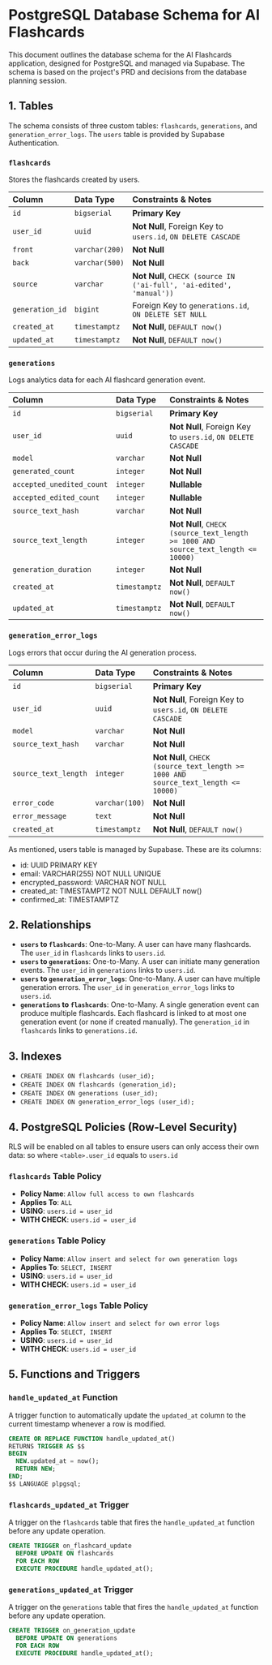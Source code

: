 # PostgreSQL Database Schema for AI Flashcards

This document outlines the database schema for the AI Flashcards application, designed for PostgreSQL and managed via Supabase. The schema is based on the project's PRD and decisions from the database planning session.

## 1. Tables

The schema consists of three custom tables: `flashcards`, `generations`, and `generation_error_logs`. The `users` table is provided by Supabase Authentication.

### `flashcards`

Stores the flashcards created by users.

| Column | Data Type | Constraints & Notes |
| :--- | :--- | :--- |
| `id` | `bigserial` | **Primary Key** |
| `user_id` | `uuid` | **Not Null**, Foreign Key to `users.id`, `ON DELETE CASCADE` |
| `front` | `varchar(200)` | **Not Null** |
| `back` | `varchar(500)` | **Not Null** |
| `source` | `varchar` | **Not Null**, `CHECK (source IN ('ai-full', 'ai-edited', 'manual'))` |
| `generation_id` | `bigint` | Foreign Key to `generations.id`, `ON DELETE SET NULL` |
| `created_at` | `timestamptz` | **Not Null**, `DEFAULT now()` |
| `updated_at` | `timestamptz` | **Not Null**, `DEFAULT now()` |

### `generations`

Logs analytics data for each AI flashcard generation event.

| Column | Data Type | Constraints & Notes |
| :--- | :--- | :--- |
| `id` | `bigserial` | **Primary Key** |
| `user_id` | `uuid` | **Not Null**, Foreign Key to `users.id`, `ON DELETE CASCADE` |
| `model` | `varchar` | **Not Null** |
| `generated_count` | `integer` | **Not Null** |
| `accepted_unedited_count` | `integer` | **Nullable** |
| `accepted_edited_count` | `integer` | **Nullable** |
| `source_text_hash` | `varchar` | **Not Null** |
| `source_text_length` | `integer` | **Not Null**, `CHECK (source_text_length >= 1000 AND source_text_length <= 10000)` |
| `generation_duration` | `integer` | **Not Null** |
| `created_at` | `timestamptz` | **Not Null**, `DEFAULT now()` |
| `updated_at` | `timestamptz` | **Not Null**, `DEFAULT now()` |

### `generation_error_logs`

Logs errors that occur during the AI generation process.

| Column | Data Type | Constraints & Notes |
| :--- | :--- | :--- |
| `id` | `bigserial` | **Primary Key** |
| `user_id` | `uuid` | **Not Null**, Foreign Key to `users.id`, `ON DELETE CASCADE` |
| `model` | `varchar` | **Not Null** |
| `source_text_hash` | `varchar` | **Not Null** |
| `source_text_length` | `integer` | **Not Null**, `CHECK (source_text_length >= 1000 AND source_text_length <= 10000)` |
| `error_code` | `varchar(100)` | **Not Null** |
| `error_message` | `text` | **Not Null** |
| `created_at` | `timestamptz` | **Not Null**, `DEFAULT now()` |

As mentioned, users table is managed by Supabase. These are its columns:
- id: UUID PRIMARY KEY
- email: VARCHAR(255) NOT NULL UNIQUE
- encrypted_password: VARCHAR NOT NULL
- created_at: TIMESTAMPTZ NOT NULL DEFAULT now()
- confirmed_at: TIMESTAMPTZ 

## 2. Relationships

- **`users` to `flashcards`**: One-to-Many. A user can have many flashcards. The `user_id` in `flashcards` links to `users.id`.
- **`users` to `generations`**: One-to-Many. A user can initiate many generation events. The `user_id` in `generations` links to `users.id`.
- **`users` to `generation_error_logs`**: One-to-Many. A user can have multiple generation errors. The `user_id` in `generation_error_logs` links to `users.id`.
- **`generations` to `flashcards`**: One-to-Many. A single generation event can produce multiple flashcards. Each flashcard is linked to at most one generation event (or none if created manually). The `generation_id` in `flashcards` links to `generations.id`.

## 3. Indexes

- `CREATE INDEX ON flashcards (user_id);`
- `CREATE INDEX ON flashcards (generation_id);`
- `CREATE INDEX ON generations (user_id);`
- `CREATE INDEX ON generation_error_logs (user_id);`

## 4. PostgreSQL Policies (Row-Level Security)

RLS will be enabled on all tables to ensure users can only access their own data: so where `<table>.user_id` equals to `users.id`

### `flashcards` Table Policy

- **Policy Name**: `Allow full access to own flashcards`
- **Applies To**: `ALL`
- **USING**: `users.id = user_id`
- **WITH CHECK**: `users.id = user_id`

### `generations` Table Policy

- **Policy Name**: `Allow insert and select for own generation logs`
- **Applies To**: `SELECT, INSERT`
- **USING**: `users.id = user_id`
- **WITH CHECK**: `users.id = user_id`

### `generation_error_logs` Table Policy

- **Policy Name**: `Allow insert and select for own error logs`
- **Applies To**: `SELECT, INSERT`
- **USING**: `users.id = user_id`
- **WITH CHECK**: `users.id = user_id`

## 5. Functions and Triggers

### `handle_updated_at` Function

A trigger function to automatically update the `updated_at` column to the current timestamp whenever a row is modified.

```sql
CREATE OR REPLACE FUNCTION handle_updated_at()
RETURNS TRIGGER AS $$
BEGIN
  NEW.updated_at = now();
  RETURN NEW;
END;
$$ LANGUAGE plpgsql;
```

### `flashcards_updated_at` Trigger

A trigger on the `flashcards` table that fires the `handle_updated_at` function before any update operation.

```sql
CREATE TRIGGER on_flashcard_update
  BEFORE UPDATE ON flashcards
  FOR EACH ROW
  EXECUTE PROCEDURE handle_updated_at();
```

### `generations_updated_at` Trigger

A trigger on the `generations` table that fires the `handle_updated_at` function before any update operation.

```sql
CREATE TRIGGER on_generation_update
  BEFORE UPDATE ON generations
  FOR EACH ROW
  EXECUTE PROCEDURE handle_updated_at();
```
